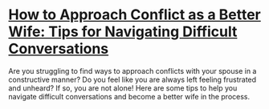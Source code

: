 
# [How to Approach Conflict as a Better Wife: Tips for Navigating Difficult Conversations](https://www.mindhaste.com/t/better-wife/how-to-approach-conflict-as-a-better-wife-tips-for-navigating-difficult-conversations-239)

Are you struggling to find ways to approach conflicts with your spouse in a constructive manner? Do you feel like you are always left feeling frustrated and unheard? If so, you are not alone! Here are some tips to help you navigate difficult conversations and become a better wife in the process.
    